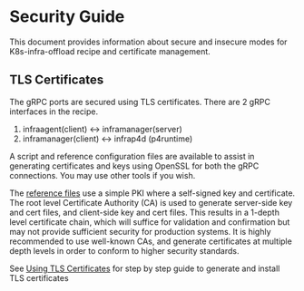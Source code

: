 # Security Guide

This document provides information about secure and insecure
modes for K8s-infra-offload recipe and certificate management.

## TLS Certificates

The gRPC ports are secured using TLS certificates. 
There are 2 gRPC interfaces in the recipe.
1. infraagent(client) <-> inframanager(server)
2. inframanager(client) <-> infrap4d  (p4runtime)

A script and reference
configuration files are available to assist in generating certificates and
keys using OpenSSL for both the gRPC connections. You may use other
tools if you wish.

The [reference files](https://github.com/ipdk-io/k8s-infra-offload/tree/main/scripts/tls)
use a simple PKI where a self-signed key and certificate.
The root level Certificate Authority (CA) is used to generate server-side
key and cert files, and client-side key and cert files. This results in a
1-depth level certificate chain, which will suffice for validation and
confirmation but may not provide sufficient security for production systems.
It is highly recommended to use well-known CAs, and generate certificates at
multiple depth levels in order to conform to higher security standards.

See [Using TLS Certificates](using-tls-certificates.md)
for step by step guide to generate and install TLS certificates

